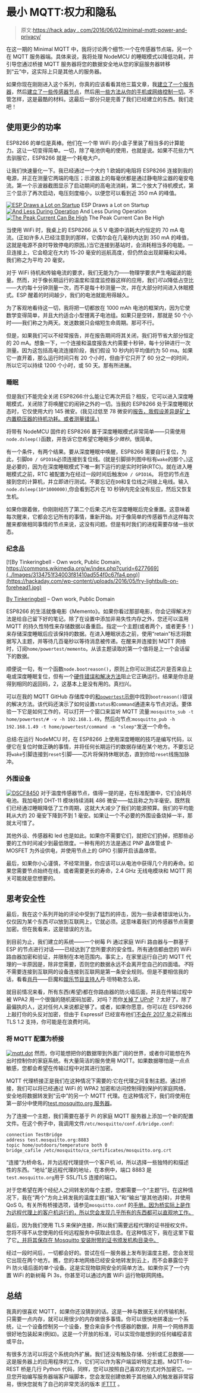 # 最小 MQTT:权力和隐私

> 原文:[https://hack aday . com/2016/06/02/minimal-mqtt-power-and-privacy/](https://hackaday.com/2016/06/02/minimal-mqtt-power-and-privacy/)

在这一期的 Minimal MQTT 中，我将讨论两个细节:一个在传感器节点端，另一个在 MQTT 服务器端。具体来说，我将处理 NodeMCU 的睡眠模式以降低功耗，并引导您通过桥接 MQTT 服务器将您的数据安全地从您的家庭服务器转移到“云”中，这实际上只是其他人的服务器。

如果你现在刚刚进入这个系列，你真的应该看看其他三篇文章，我[建立了一个服务器](http://hackaday.com/2016/05/09/minimal-mqtt-building-a-broker/)，然后[建立了一些传感器节点](http://hackaday.com/2016/05/17/minimal-mqtt-networked-nodes/)，然后[用一些方法从你的手机或网络控制一切](http://hackaday.com/2016/05/27/minimal-mqtt-control-and-clients/)。不管怎样，这是最酷的材料。这最后一部分只是完善了我们已经建立的东西。我们走吧！

## 使用更少的功率

ESP8266 的单位是真棒。他们在一个带 WiFi 的小盒子里装了相当多的计算能力。这让一切变得简单。一切，除了电池供电的使用，也就是说。如果不花些力气去驯服它，ESP8266 就是一个耗电大户。

让我们快速量化一下。我已经通过一个大约 1 欧姆的电阻将 ESP8266 连接到我的电源，并正在测量它两端的电压；示波器上的每毫伏都是通过静电除尘器的毫安电流。第一个示波器截图显示了启动期间的高电流消耗，第二个放大了待机模式，第三个显示了再次启动，电压刻度缩小，以便您可以看到近 350 mA 的峰值。

 [![ESP Draws a Lot on Startup](../Images/668b59ec72be0efd87d38dae3a16bf6d.png "scope_29")](https://hackaday.com/2016/06/02/minimal-mqtt-power-and-privacy/scope_29/) ESP Draws a Lot on Startup [![And Less During Operation](../Images/80de807be4febe21e592903a48dc1f05.png "scope_31")](https://hackaday.com/2016/06/02/minimal-mqtt-power-and-privacy/scope_31/) And Less During Operation [![The Peak Current Can Be High](../Images/df2c0a7d7808720056d895d9473af866.png "scope_33")](https://hackaday.com/2016/06/02/minimal-mqtt-power-and-privacy/scope_33/) The Peak Current Can Be High

当使用 WiFi 时，我桌上的 ESP8266 从 5 V 电源中消耗大约恒定的 70 mA 电流。(正如许多人已经注意到的那样，它偶尔会在几毫秒内达到 350 mA 的峰值，这就是电源不良时导致停电的原因。)当它连接到基站时，会消耗相当多的电能。一旦连接上，它会稳定在大约 15-20 毫安的巡航高度，但仍然会出现颠簸和尖峰。我们称之为平均 20 毫安。

对于 WiFi 待机和传输电流的要求，我们无能为力——物理学要求产生电磁波的能量。然而，对于像长期运行的温度和湿度监控器这样的应用，我们*可以*降低占空比——大约每十分钟测量一次，而不是每十秒测量一次，并在大部分时间进入休眠模式。ESP 醒着的时间越少，我们的电池就能用得越久。

为了客观地看待这一切，我将把一切都放在 1000 mAh 电池的框架内，因为它使数学变得简单，并且大约适合小型锂离子电池组。如果只是空转，那就是 50 个小时——我们称之为两天。发送数据只会缩短生命周期。那可不行。

但是，如果我们可以不经常报告，并在报告期间将其关闭，我们将节省大部分恒定的 20 mA。想象一下，一个连接和温度报告大约需要十秒钟，每十分钟进行一次测量。因为这包括高电流连接阶段，我们假设 10 秒内的平均值约为 50 ma。如果它一直开着，那么运行时间只有 20 个小时，但由于它只开了 60 分之一的时间，所以它可以持续 1200 个小时，或 50 天。那有所进展。

### 睡眠

但是我们不能完全关闭 ESP8266:什么能让它再次开启？相反，它可以进入深度睡眠模式，关闭除了将唤醒它的闹钟之外的一切。当我的 ESP8266 处于深度睡眠状态时，它仅使用大约 145 微安。(我见过低至 78 微安的[报告，我假设差异是矿上内置稳压器的待机功耗。或者测量错误。)](http://tim.jagenberg.info/2015/01/18/low-power-esp8266/)

将带有 NodeMCU 固件的 ESP8266 置于深度睡眠模式非常简单——只需使用`node.dsleep()`函数，并告诉它您希望它睡眠多少*微秒*。很简单。

有一个条件，有两个结果。要从深度睡眠中唤醒，ESP8266 需要自行复位，为此，引脚`D0 / GPIO16`必须连接到复位线。(就是引脚排列图中标有`wake`的那个。)这是必要的，因为在深度睡眠模式下唯一剩下运行的是实时时钟(RTC)。就在进入睡眠模式之前，RTC 被配置为在经过一段时间后触发`D0 / GPIO16`。
将您的节点连接到您的计算机，并立即进行测试。不要忘记在`D0`和复位线之间接上电线。输入`node.dsleep(10*1000000)`,你会看到芯片在 10 秒钟内完全没有反应，然后又恢复生机。

如果你跟着做，你刚刚经历了第二个后果:芯片在深度睡眠后完全重置。这意味着每次醒来，它都会忘记所有的事情，重新开始。对于像简单的传感器节点这样每次醒来都做相同事情的节点来说，这没有问题。但是有时我们的进程需要存储一些状态。

### 纪念品

[![By Tinkeringbell - Own work, Public Domain, https://commons.wikimedia.org/w/index.php?curid=6277669](../Images/3134751f34003f81410ad554f0c67fa4.png)](https://hackaday.com/wp-content/uploads/2016/05/fry-lightbulb-on-forehead1.jpg)

[By Tinkeringbell](https://commons.wikimedia.org/w/index.php?curid=6277669) – Own work, Public Domain

ESP8266 的生活就像电影《Memento》。如果你看过那部电影，你会记得解决方法是给自己留下好的笔记。除了在设置中添加非易失性内存之外，您还可以滥用 MQTT 的持久性特性来存储数据以备重启。指定一个主题(或者两个，或者更多！)来存储深度睡眠后应该保持的数据。在进入睡眠状态之前，使用“retain”标志将数据写入主题，并等待几百毫秒以等待消息被传递。在醒来并连接到 MQTT 网络时，订阅`home/powertest/memento`。从该主题读取的第一个值将是上一个会话留下的数据。

顺便说一句，有一个函数`node.bootreason()`，原则上你可以测试芯片是否来自上电或深度睡眠复位，但有一个[硬件错误和解决方法](https://github.com/nodemcu/nodemcu-firmware/issues/1059)阻止它正确运行。结果是你总是得到相同的返回码，2，这基本上是没有用的。真扫兴。

可以在我的 MQTT GitHub 存储库中的[和`powertest`示例](https://github.com/hexagon5un/hackaday_mqtt/tree/master/power_test)中找到`bootreason()`错误的解决方法。该代码还演示了如何设置`status`和`command`通道来与节点对话。要体验一下它是如何工作的，可以打开一个窗口来监听 MQTT 流量:`mosquitto_sub -t home/powertest/# -v -h 192.168.1.49`，然后向节点:`mosquitto_pub -h 192.168.1.49 -t home/powertest/command -m "sleep"`发送一个命令。

总结:在运行 NodeMCU 时，在 ESP8266 上使用深度睡眠的技巧是编写代码，以便它在复位时做正确的事情，并将任何长期运行的数据存储在某个地方。不要忘记将`wake`引脚连接到`reset`引脚——芯片将保持休眠状态，直到你给`reset`线施加脉冲。

### 外围设备

[![DSCF8450](../Images/0d5245c7c57162d1b2071e2c4d1136d5.png)](https://hackaday.com/wp-content/uploads/2016/05/dscf8450.jpg) 对于温度传感器节点，值得一提的是，在标准配置中，它们会耗尽电池。我加电的 DHT-11 模块持续消耗 486 微安——姑且称之为半毫安。既然我们已经通过睡眠降低了工作周期，这就大大减少了我们的能源预算。我们的平均能耗从大约 20 毫安下降到不到 1 毫安。如果让一个不必要的外围设备烧掉一半，那就太可惜了。

其他外设、传感器和 led 也是如此。如果你不需要它们，就把它们扔掉，把那些必要的工作时间减少到最低限度。一种有用的方法是通过 PNP 晶体管或 P-MOSFET 为外设供电，并使用节点上的 GPIO 引脚开启该晶体管。

最后，如果你小心谨慎，不经常测量，你应该可以从电池中获得几个月的寿命。如果您需要节点始终在线，或者需要更长的寿命，2.4 GHz 无线电模块和 MQTT 网关可能就是您想要的。

## 思考安全性

最后，我在这个系列开始的评论中受到了猛烈的抨击，因为一些读者错误地认为，仅仅因为某个东西*可以*放到互联网上，它就必须。这意味着我们的传感器节点需要加密。但在我看来，这是错误的方法。

到目前为止，我们建立的系统——一个树莓 Pi 通过家庭 WiFi 路由器与一群基于 ESP 的节点进行对话——已经达到了您所要求的安全性。所有通信都由您的 WiFi 路由器加密和验证，并限制在本地范围内。事实上，在家里运行自己的 MQTT 代理的一半原因是，除非您需要，否则您的数据永远不会离开您自己的四面墙。*不*将不需要连接到互联网的设备连接到互联网是第一条安全规则。但是不要相信我的话，看看[肖丹](https://www.shodan.io/)——巨魔和[娱乐节目主持人](https://www.youtube.com/watch?v=Y8l7Qb0MfAM)丹·坦特勒怎么说。

就目前情况来看，所有东西(希望)都在你路由器的防火墙后面，并且在传输过程中被 WPA2 用一个很强的随机密码加密，对吗？而你[关掉了 UPnP](https://www.fbi.gov/news/news_blog/cyber-tip-be-vigilant-with-your-internet-of-things-iot-devices) ？太好了。除了最偏执的人，这对任何人来说都足够了。或者，如果你愿意，你可以在 ESP8266 上敲打你的头反对加密，但由于 Espressif 已经宣布他们[不会在 2017 年](https://github.com/nodemcu/nodemcu-firmware/issues/996#issuecomment-178053308)之前推出 TLS 1.2 支持，你可能是在浪费时间。

### 将 MQTT 配置为桥接

[![mqtt.dot](../Images/315b523cb68d0c114983a5f2f33d392a.png)](https://hackaday.com/wp-content/uploads/2016/05/mqtt-dot1.png) 然而，你可能想把你的数据带到外面广阔的世界，或者你可能想在外出时控制你的家庭系统。有大量简洁的服务使用 MQTT。如果数据哪怕是一点点敏感，您都会希望在传输过程中对其进行加密。

MQTT 代理桥接正是我们在这种情况下需要的:它在代理之间复制主题。通过桥接，我们可以将已经通过 WiFi 的 WPA2 加密和访问控制得到保护的家庭网络，安全地将数据转发到“云中”的另一个 MQTT 代理。在这种情况下，我们将使用在第一部分中使用的[test.mosquitto.org 服务器](http://test.mosquitto.org/)。

为了连接一个主题，我们需要在基于 Pi 的家庭 MQTT 服务器上添加一个新的配置文件。在这个例子中，我调用文件`/etc/mosquitto/conf.d/bridge.conf`:

```
connection TestBridge
address test.mosquitto.org:8883
topic home/outdoors/temperature both 0
bridge_cafile /etc/mosquitto/ca_certificates/mosquitto.org.crt

```

“连接”为桥命名，并为远程代理提供一个客户机 id，所以选择一些独特的和描述性的东西。“地址”是远程代理的地址，在本例中，端口 8883 是`test.mosquitto.org`用于 SSL/TLS 连接的端口。

对于您希望在两个经纪人之间转发的每个主题，您都需要一个“主题”行。在这种情况下，我在“两个”方向上转发我的温度主题(“输入”和“输出”是其他选择)，并使用 QoS 0。有关所有桥接选项，请参见`mosquitto.conf` 的[手册。因为桥实际上是作为远程代理上的客户机运行的，所以您会发现几乎所有的东西都可以直观地工作。](http://mosquitto.org/man/mosquitto-conf-5.html)

最后，因为我们使用 TLS 来保护连接，所以我们需要远程代理的证书授权文件。您将不得不从您使用的任何远程服务中获取此信息。在这种情况下，我在这里下载了它[，并将其保存在 Mosquitto 安装附带的证书颁发机构目录中。](http://test.mosquitto.org/ssl/mosquitto.org.crt)

经过一段时间后，一切都会好的。尝试在任一服务器上发布到温度主题，您会发现它出现在两个地方。瞧，您的本地网络已经安全地转发到云上，而不会暴露位于 Pi 防火墙后面的单个设备。这是实现物联网安全的简单方法。如果你买了一个内置 WiFi 的新树莓 Pi 3s，你甚至可以通过内置 WiFi 运行物联网网络。

## 总结

我真的很喜欢 MQTT，如果你还没猜到的话。这是一种与数据无关的传输机制，只需要一点内存，就可以用很少的内存做很多事情。你可以很快地拼凑出一个系统，让一个设备控制另一个设备，整合来自多个传感器的数据，并用一个网络界面很好地包装起来(例如)。这是一个开放的标准，可以实现你能想到的任何编程语言或平台。

有很多方法可以将这个系统向外扩展。我们还没有触及存储、分析或汇总数据——这是服务器上的应用程序的工作，它们可以作为客户端监听特定主题。MQTT-to-REST 桥是几行 Python 代码，同样，您可以按照自己喜欢的方式对外加密它。一旦您开始编写服务器端客户端脚本，您会发现创建依赖于其他输入的触发器非常容易，很快您就有了自己的非常灵活的版本 [IFTTT](https://ifttt.com/) 。